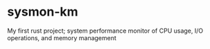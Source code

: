# sysmon-km
My first rust project; system performance monitor of CPU usage, I/O operations, and memory management
